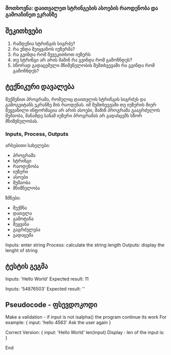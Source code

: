 ### მოთხოვნა: დაითვალეთ სტრინგების ასოების რაოდენობა და გამოაჩინეთ ეკრანზე

## შეკითხვები
1. რამდენია სტრინგის სიგრძე?
1. რა უნდა შეიყვანოს იუზერმა?
1. რა გვინდა რომ შევეკითხოთ იუზერს
1. თუ სტრინგი არ არის მაშინ რა გვინდა რომ გამოჩნდეს?
1. სწორად გადაცემული მნიშვნელობის შემთხვევაში რა გვინდა რომ გამოჩნდეს?

## ტექნიკური დავალება
შექმენით პროგრამა, რომელიც დაითვლის სტრინგის სიგრძეს და გამოგვიტანს ეკრანზე მის რაოდენას. იმ შემთხვევაში თუ იუზერის მიერ შეყვანილი ინფორმაცია არ არის ასოები, მაშინ პროგრამა გააგრძელოს მუშაობა, მანამდე სანამ იუზერი პროგრამას არ გადასცემს სწორ მნიშვნელობას. 


### Inputs, Process, Outputs

არსებითი სახელები:
 - პროგრამა
 - სტრინგი
 - რაოდენობა
 - იუზერი
 - ასოები
 - მუშაობა
 - მნიშნელობა


ზმნები: 
 - შექმნა
 - დათვლა
 - გამოტანა
 - შეყვანა
 - გაგრძელება
 - გადაცემა



Inputs: enter string 
Process: calculate the string length
Outputs: display the lenght of string


## ტესტის გეგმა

Inputs: 'Hello World'
Expected result: 11

Inputs: '54876503'
Expected result: ''

## Pseudocode - ფსევდოკოდი 

Make a validation - if input is not isalpha() the program continue its work
For example: 
    {
        input: 'hello 4563'
        Ask the user again
    }

Correct Version:
    {
        input: 'Hello World'
        len(input) 
        Display : len of the input is: 
    }

End

